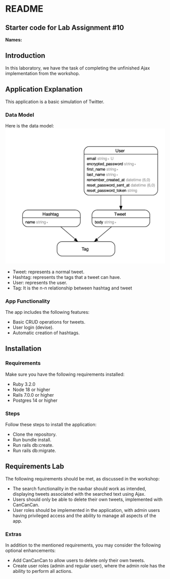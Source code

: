 # README

## Starter code for Lab Assignment #10

**Names:**

## Introduction

In this laboratory, we have the task of completing the unfinished Ajax implementation from the workshop.

## Application Explanation

This application is a basic simulation of Twitter.

### Data Model

Here is the data model:
![ER Model](erb.png)

* Tweet: represents a normal tweet.
* Hashtag: represents the tags that a tweet can have.
* User: represents the user.
* Tag: It is the n-n relationship between hashtag and tweet

### App Functionality

The app includes the following features:

* Basic CRUD operations for tweets.
* User login (devise).
* Automatic creation of hashtags.

## Installation

### Requirements

Make sure you have the following requirements installed:

* Ruby 3.2.0
* Node 18 or higher
* Rails 7.0.0 or higher
* Postgres 14 or higher

### Steps

Follow these steps to install the application:

* Clone the repository.
* Run bundle install.
* Run rails db:create.
* Run rails db:migrate.

## Requirements Lab

The following requirements should be met, as discussed in the workshop:

* The search functionality in the navbar should work as intended, displaying tweets associated with the searched text using Ajax.
* Users should only be able to delete their own tweets, implemented with CanCanCan.
* User roles should be implemented in the application, with admin users having privileged access and the ability to manage all aspects of the app.

### Extras

In addition to the mentioned requirements, you may consider the following optional enhancements:

* Add CanCanCan to allow users to delete only their own tweets.
* Create user roles (admin and regular user), where the admin role has the ability to perform all actions.
